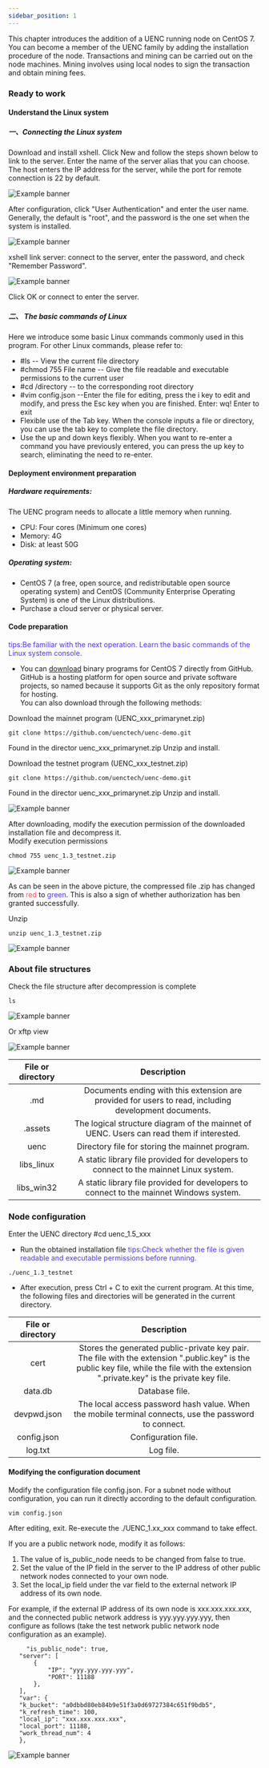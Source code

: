 ```yaml
---
sidebar_position: 1
---
```





This chapter introduces the addition of a UENC running node on CentOS 7. You can become a member of the UENC family by adding the installation procedure of the node.
Transactions and mining can be carried out on the node machines. Mining involves using local nodes to sign the transaction and obtain mining fees.

### Ready to work

#### Understand the Linux system

##### 一、Connecting the Linux system

Download and install xshell. Click New and follow the steps shown below to link to the server.
Enter the name of the server alias that you can choose. The host enters the IP address for the server, while the port for remote connection is 22 by default.

![Example banner](../assets/en_picture/1-1.png)



After configuration, click "User Authentication" and enter the user name. Generally, the default is "root", and the password is the one set when the system is installed.

![Example banner](../assets/en_picture/1-2.png)



xshell link server: connect to the server, enter the password, and check "Remember Password".

![Example banner](../assets/en_picture/1-3.png)


Click OK or connect to enter the server.

##### 二、 The basic commands of Linux
Here we introduce some basic Linux commands commonly used in this program. For other Linux commands, please refer to:


 * #ls                                     -- View the current file directory
 * #chmod 755 File name      -- Give the file readable and executable permissions to the current user
 * #cd /directory         -- to the corresponding root directory
 * #vim config.json       --Enter the file for editing, press the i key to edit and modify, and press the Esc key when you are finished. Enter: wq! Enter to exit
 * Flexible use of the Tab key.  When the console inputs a file or directory, you can use the tab key to complete the file directory.
 * Use the up and down keys flexibly.  When you want to re-enter a command you have previously entered, you can press the up key to search, eliminating the need to re-enter.


#### Deployment environment preparation

##### Hardware requirements:
The UENC program needs to allocate a little memory when running.
* CPU: Four cores (Minimum one cores)
* Memory: 4G
* Disk: at least 50G

##### Operating system:
* CentOS 7 (a free, open source, and redistributable open source operating system) and CentOS (Community Enterprise Operating System) is one of the Linux distributions.
* Purchase a cloud server or physical server.

#### Code preparation
<font color='5432F4' > tips:Be familiar with the next operation. Learn the basic commands of the Linux system console.</font>
 * You can [download](https://github.com/uenctech/uenc-demo/tree/master/uenc) binary programs for CentOS 7 directly from GitHub. GitHub is a hosting platform for open source and private software projects, so named because it supports Git as the only repository format for hosting.  
 You can also download through the following methods:
 
Download the mainnet program (UENC_xxx_primarynet.zip)
 ```
 git clone https://github.com/uenctech/uenc-demo.git 
 ```
Found in the director uenc_xxx_primarynet.zip Unzip and install.



 Download the testnet program (UENC_xxx_testnet.zip)



 ```
 git clone https://github.com/uenctech/uenc-demo.git 
 ```
Found in the director uenc_xxx_primarynet.zip Unzip and install.
 
![Example banner](../assets/en_picture/1-4.png)

 After downloading, modify the execution permission of the downloaded installation file and decompress it.  
Modify execution permissions
 ```
 chmod 755 uenc_1.3_testnet.zip
 ```
 ![Example banner](../assets/en_picture/1-5.png)

<!-- ![11dfcde1c6b95cff60b1c649e5b804437fd03158](step.assets/1-5.png) -->
As can be seen in the above picture, the compressed file .zip has changed from <font color='#ff5555' >red</font> to <font color='5432F4' >green</font>. This is also a sign of whether authorization has ben granted successfully.

Unzip
 ```
 unzip uenc_1.3_testnet.zip
 ```
    
 ![Example banner](../assets/en_picture/1-6.png)
### About file structures
Check the file structure after decompression is complete

 ```
 ls
 ```

 ![Example banner](../assets/en_picture/1-7.png)
 
Or xftp view

 ![Example banner](../assets/en_picture/1-8.png)

 | File or directory |     Description     | 
 | :--------: | :--------------: | 
 |   .md   | Documents ending with this extension are provided for users to read, including development documents. | 
 |   .assets   | The logical structure diagram of the mainnet of UENC. Users can read them if interested. | 
 |   uenc   | Directory file for storing the mainnet program. | 
 |   libs_linux   | A static library file provided for developers to connect to the mainnet Linux system. | 
 |   libs_win32   | A static library file provided for developers to connect to the mainnet Windows system. | 


### Node configuration
Enter the UENC directory #cd uenc_1.5_xxx
 * Run the obtained installation file
<font color='5432F4' >tips:Check whether the file is given readable and executable permissions before running.</font>
 ```
 ./uenc_1.3_testnet
 ```
 * After execution, press Ctrl + C to exit the current program. At this time, the following files and directories will be generated in the current directory.
 
 | File or directory |     Description     | 
 | :--------: | :--------------: | 
 |   cert   | Stores the generated public-private key pair. The file with the extension ".public.key" is the public key file, while the file with the extension ".private.key" is the private key file. | 
 |   data.db   | Database file. | 
 |   devpwd.json   | The local access password hash value. When the mobile terminal connects, use the password to connect. | 
 |   config.json   | Configuration file. | 
 |   log.txt   | Log file. | 


 #### Modifying the configuration document

Modify the configuration file config.json. For a subnet node without configuration, you can run it directly according to the default configuration.
  
 ```
vim config.json

 ```

After editing, exit. Re-execute the ./UENC_1.xx_xxx command to take effect.

If you are a public network node, modify it as follows:
 1. The value of is_public_node needs to be changed from false to true.
 2. Set the value of the IP field in the server to the IP address of other public network nodes connected to your own node.
 3. Set the local_ip field under the var field to the external network IP address of its own node.
 
For example, if the external IP address of its own node is xxx.xxx.xxx.xxx, and the connected public network address is yyy.yyy.yyy.yyy, then configure as follows (take the test network public network node configuration as an example).
 ```
	  "is_public_node": true,
    "server": [
        {
            "IP": "yyy.yyy.yyy.yyy",
            "PORT": 11188
        },
    ],
    "var": {
    "k_bucket": "a0dbbd80eb84b9e51f3a0d69727384c651f9bdb5",
    "k_refresh_time": 100,
    "local_ip": "xxx.xxx.xxx.xxx",
    "local_port": 11188,
    "work_thread_num": 4
    },

 ```
 
 ![Example banner](../assets/en_picture/1-9.png)

